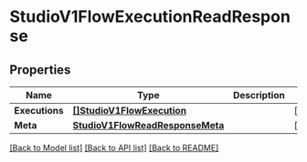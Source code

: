 # StudioV1FlowExecutionReadResponse

## Properties

Name | Type | Description | Notes
------------ | ------------- | ------------- | -------------
**Executions** | [**[]StudioV1FlowExecution**](studio.v1.flow.execution.md) |  | [optional] 
**Meta** | [**StudioV1FlowReadResponseMeta**](studio_v1_flowReadResponse_meta.md) |  | [optional] 

[[Back to Model list]](../README.md#documentation-for-models) [[Back to API list]](../README.md#documentation-for-api-endpoints) [[Back to README]](../README.md)


